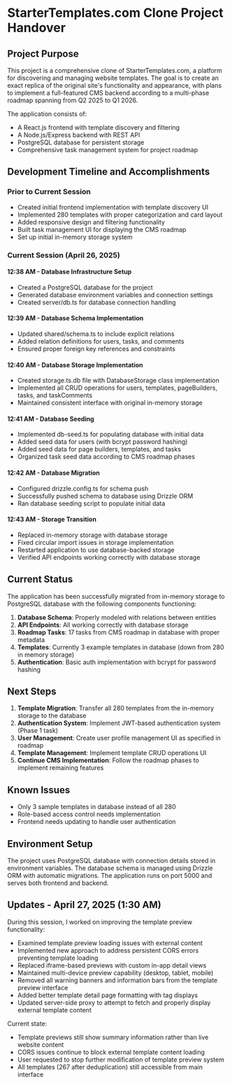 # StarterTemplates.com Clone Project Handover

## Project Purpose
This project is a comprehensive clone of StarterTemplates.com, a platform for discovering and managing website templates. The goal is to create an exact replica of the original site's functionality and appearance, with plans to implement a full-featured CMS backend according to a multi-phase roadmap spanning from Q2 2025 to Q1 2026.

The application consists of:
- A React.js frontend with template discovery and filtering
- A Node.js/Express backend with REST API
- PostgreSQL database for persistent storage
- Comprehensive task management system for project roadmap

## Development Timeline and Accomplishments

### Prior to Current Session
- Created initial frontend implementation with template discovery UI
- Implemented 280 templates with proper categorization and card layout
- Added responsive design and filtering functionality
- Built task management UI for displaying the CMS roadmap
- Set up initial in-memory storage system

### Current Session (April 26, 2025)

#### 12:38 AM - Database Infrastructure Setup
- Created a PostgreSQL database for the project
- Generated database environment variables and connection settings
- Created server/db.ts for database connection handling

#### 12:39 AM - Database Schema Implementation
- Updated shared/schema.ts to include explicit relations
- Added relation definitions for users, tasks, and comments
- Ensured proper foreign key references and constraints

#### 12:40 AM - Database Storage Implementation
- Created storage.ts.db file with DatabaseStorage class implementation
- Implemented all CRUD operations for users, templates, pageBuilders, tasks, and taskComments
- Maintained consistent interface with original in-memory storage

#### 12:41 AM - Database Seeding
- Implemented db-seed.ts for populating database with initial data
- Added seed data for users (with bcrypt password hashing)
- Added seed data for page builders, templates, and tasks
- Organized task seed data according to CMS roadmap phases

#### 12:42 AM - Database Migration
- Configured drizzle.config.ts for schema push
- Successfully pushed schema to database using Drizzle ORM
- Ran database seeding script to populate initial data

#### 12:43 AM - Storage Transition
- Replaced in-memory storage with database storage
- Fixed circular import issues in storage implementation
- Restarted application to use database-backed storage
- Verified API endpoints working correctly with database storage

## Current Status
The application has been successfully migrated from in-memory storage to PostgreSQL database with the following components functioning:

1. **Database Schema**: Properly modeled with relations between entities
2. **API Endpoints**: All working correctly with database storage
3. **Roadmap Tasks**: 17 tasks from CMS roadmap in database with proper metadata
4. **Templates**: Currently 3 example templates in database (down from 280 in memory storage)
5. **Authentication**: Basic auth implementation with bcrypt for password hashing

## Next Steps
1. **Template Migration**: Transfer all 280 templates from the in-memory storage to the database
2. **Authentication System**: Implement JWT-based authentication system (Phase 1 task)
3. **User Management**: Create user profile management UI as specified in roadmap
4. **Template Management**: Implement template CRUD operations UI
5. **Continue CMS Implementation**: Follow the roadmap phases to implement remaining features

## Known Issues
- Only 3 sample templates in database instead of all 280
- Role-based access control needs implementation
- Frontend needs updating to handle user authentication

## Environment Setup
The project uses PostgreSQL database with connection details stored in environment variables. The database schema is managed using Drizzle ORM with automatic migrations. The application runs on port 5000 and serves both frontend and backend.

## Updates - April 27, 2025 (1:30 AM)
During this session, I worked on improving the template preview functionality:

- Examined template preview loading issues with external content
- Implemented new approach to address persistent CORS errors preventing template loading
- Replaced iframe-based previews with custom in-app detail views 
- Maintained multi-device preview capability (desktop, tablet, mobile)
- Removed all warning banners and information bars from the template preview interface
- Added better template detail page formatting with tag displays
- Updated server-side proxy to attempt to fetch and properly display external template content

Current state:
- Template previews still show summary information rather than live website content
- CORS issues continue to block external template content loading
- User requested to stop further modification of template preview system
- All templates (267 after deduplication) still accessible from main interface